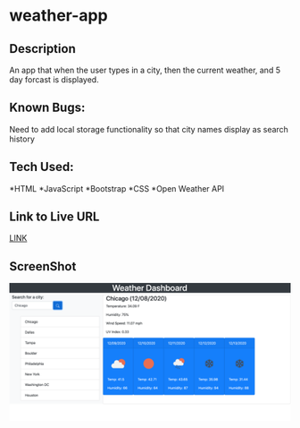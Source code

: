 # weather-app

## Description
An app that when the user types in a city, then the current weather, and 5 day forcast is displayed.

## Known Bugs:
Need to add local storage functionality so that city names display as search history

## Tech Used:
*HTML
*JavaScript
*Bootstrap
*CSS
*Open Weather API

## Link to Live URL
[LINK](https://akelstrom.github.io/weather-app/.)

## ScreenShot
![ScreenShot](https://github.com/akelstrom/weather-app/blob/main/Screen%20Shot%202020-12-08%20at%204.03.41%20PM.png?raw=true)
